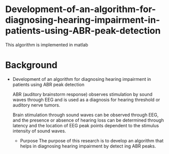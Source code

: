 # Development-of-an-algorithm-for-diagnosing-hearing-impairment-in-patients-using-ABR-peak-detection

This algorithm is implemented in matlab

# Background 

* Development of an algorithm for diagnosing hearing impairment in patients using ABR peak detection

  ABR (auditory brainstorm response) observes stimulation by sound waves through EEG and is used as a diagnosis for hearing threshold or auditory nerve tumors.

  Brain stimulation through sound waves can be observed through EEG, and the presence or absence of hearing loss can be determined through latency and the location of EEG peak points dependent to the stimulus intensity of sound waves.
  
  * Purpose
    The purpose of this research is to develop an algorithm that helps in diagnosing hearing impairment by detect ing ABR peaks.
